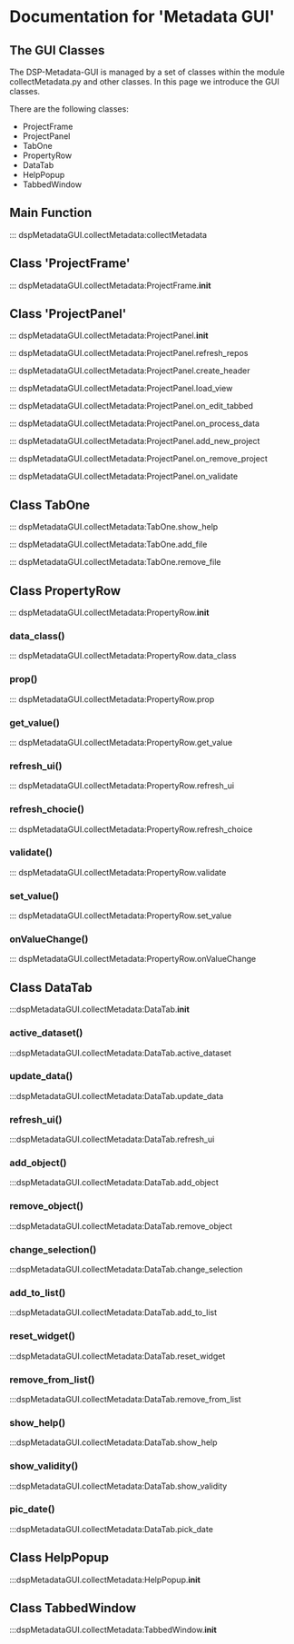 # Documentation for 'Metadata GUI'

## The GUI Classes

The DSP-Metadata-GUI is managed by a set of classes within the module collectMetadata.py and other
classes. In this page we introduce the GUI classes.

There are the following classes:

- ProjectFrame
- ProjectPanel
- TabOne
- PropertyRow
- DataTab
- HelpPopup
- TabbedWindow


<!-- The Class ProjectFrame manages the frame with the menu bar. A runner class 
(not shown here) collectMetadata() launches the app. -->

<!-- In the mkdocstrings documentation (Usage, etc.) the path to the class is given as
    ::: collectMetadata.ProjectFrame and explicitly allows to address a Class. 
    In this directive there are two mistakes: Between the module and the Class there
    should be a colon, and classes may not be addressed. You must mention the function,
    otherwise it does not work, at least for me it did never work... -->

## Main Function

::: dspMetadataGUI.collectMetadata:collectMetadata
    <!-- rendering:
        show_root_heading: true
        show_root_full_path: false
        heading_level: 3
        show_source: false -->

## Class 'ProjectFrame'


::: dspMetadataGUI.collectMetadata:ProjectFrame.__init__
    <!-- rendering:
        show_source: false -->

<!-- ### create_menu()

::: dspMetadataGUI.collectMetadata:ProjectFrame.create_menu

### on_save()

::: dspMetadataGUI.collectMetadata:ProjectFrame.on_save -->

## Class 'ProjectPanel'

<!-- 
This class manages the window content. It displays a list of projects, which are selectable
and provides an edit button. -->

<!-- ### __init__() -->

::: dspMetadataGUI.collectMetadata:ProjectPanel.__init__
    <!-- rendering:
        show_source: false -->

<!-- ### on_add_new_project()

::: dspMetadataGUI.collectMetadata:ProjectPanel.on_add_new_project -->

::: dspMetadataGUI.collectMetadata:ProjectPanel.refresh_repos

::: dspMetadataGUI.collectMetadata:ProjectPanel.create_header

::: dspMetadataGUI.collectMetadata:ProjectPanel.load_view

::: dspMetadataGUI.collectMetadata:ProjectPanel.on_edit_tabbed

::: dspMetadataGUI.collectMetadata:ProjectPanel.on_process_data

::: dspMetadataGUI.collectMetadata:ProjectPanel.add_new_project

::: dspMetadataGUI.collectMetadata:ProjectPanel.on_remove_project

::: dspMetadataGUI.collectMetadata:ProjectPanel.on_validate

## Class TabOne

::: dspMetadataGUI.collectMetadata:TabOne.show_help

::: dspMetadataGUI.collectMetadata:TabOne.add_file

::: dspMetadataGUI.collectMetadata:TabOne.remove_file

## Class PropertyRow

::: dspMetadataGUI.collectMetadata:PropertyRow.__init__

### data_class() 

::: dspMetadataGUI.collectMetadata:PropertyRow.data_class

### prop()

::: dspMetadataGUI.collectMetadata:PropertyRow.prop

### get_value()

::: dspMetadataGUI.collectMetadata:PropertyRow.get_value

### refresh_ui()

::: dspMetadataGUI.collectMetadata:PropertyRow.refresh_ui

### refresh_chocie()

::: dspMetadataGUI.collectMetadata:PropertyRow.refresh_choice

### validate()

::: dspMetadataGUI.collectMetadata:PropertyRow.validate

### set_value()

::: dspMetadataGUI.collectMetadata:PropertyRow.set_value

### onValueChange()

::: dspMetadataGUI.collectMetadata:PropertyRow.onValueChange

## Class DataTab

:::dspMetadataGUI.collectMetadata:DataTab.__init__

### active_dataset()

:::dspMetadataGUI.collectMetadata:DataTab.active_dataset

### update_data()

:::dspMetadataGUI.collectMetadata:DataTab.update_data

### refresh_ui()

:::dspMetadataGUI.collectMetadata:DataTab.refresh_ui

### add_object()

:::dspMetadataGUI.collectMetadata:DataTab.add_object

### remove_object()

:::dspMetadataGUI.collectMetadata:DataTab.remove_object

### change_selection()

:::dspMetadataGUI.collectMetadata:DataTab.change_selection

### add_to_list()

:::dspMetadataGUI.collectMetadata:DataTab.add_to_list

### reset_widget()

:::dspMetadataGUI.collectMetadata:DataTab.reset_widget

### remove_from_list()

:::dspMetadataGUI.collectMetadata:DataTab.remove_from_list

### show_help()

:::dspMetadataGUI.collectMetadata:DataTab.show_help

### show_validity()

:::dspMetadataGUI.collectMetadata:DataTab.show_validity

### pic_date()

:::dspMetadataGUI.collectMetadata:DataTab.pick_date

## Class HelpPopup

:::dspMetadataGUI.collectMetadata:HelpPopup.__init__

## Class TabbedWindow

:::dspMetadataGUI.collectMetadata:TabbedWindow.__init__
